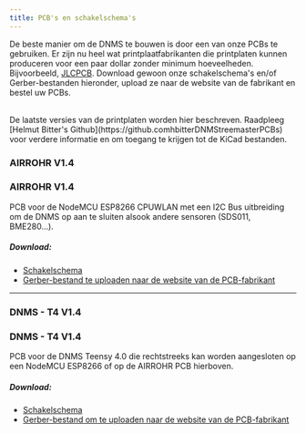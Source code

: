 ```yaml
---
title: PCB's en schakelschema's
---
```


De beste manier om de DNMS te bouwen is door een van onze PCBs te gebruiken.
Er zijn nu heel wat printplaatfabrikanten die printplaten kunnen produceren voor een paar dollar zonder minimum hoeveelheden. Bijvoorbeeld, [JLCPCB](https://jlcpcb.com).
Download gewoon onze schakelschema's en/of Gerber-bestanden hieronder, upload ze naar de website van de fabrikant en bestel uw PCBs.

<br>
De laatste versies van de printplaten worden hier beschreven. Raadpleeg [Helmut Bitter's Github](https://github.comhbitterDNMStreemasterPCBs) voor verdere informatie en om toegang te krijgen tot de KiCad bestanden.

### AIRROHR V1.4
### AIRROHR V1.4
PCB voor de NodeMCU ESP8266 CPUWLAN met een I2C Bus uitbreiding om de DNMS op aan te sluiten alsook andere sensoren (SDS011, BME280...).


##### Download:
* [Schakelschema](..docsdnmsairrohr-PCB-circuit-diagram.pdf)
* [Gerber-bestand te uploaden naar de website van de PCB-fabrikant](..docsdnmsairrohr-PCB-circuit-diagram-gerber.zip)

---

### DNMS - T4 V1.4
### DNMS - T4 V1.4
PCB voor de DNMS Teensy 4.0 die rechtstreeks kan worden aangesloten op een NodeMCU ESP8266 of op de AIRROHR PCB hierboven.


##### Download:
* [Schakelschema](..docsdnmsdnms-noise-measuring-teensy-40-circuit-diagram.pdf)
* [Gerber-bestand om te uploaden naar de website van de PCB-fabrikant](..docsdnmsdnms-noise-measuring-teensy-40-circuit-gerber.zip)

